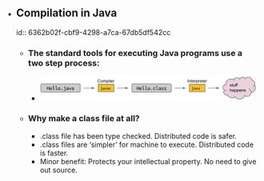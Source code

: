 - ## Compilation in Java
  id:: 6362b02f-cbf9-4298-a7ca-67db5df542cc
	- ### The standard tools for executing Java programs use a two step process:
		- ![image.png](../assets/image_1667412407350_0.png)
	- ### Why make a class file at all?
		- .class file has been type checked. Distributed code is safer.
		- .class files are ‘simpler’ for machine to execute. Distributed code is faster.
		- Minor benefit: Protects your intellectual property. No need to give out source.